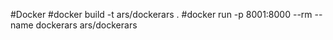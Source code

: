 #Docker
#docker build -t ars/dockerars .
#docker run -p 8001:8000 --rm --name dockerars ars/dockerars
